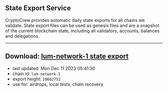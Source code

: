## State Export Service
CryptoCrew provides automatic daily state exports for all chains we validate. State export files can be used as genesis files and are a snapshot of the current blockchain state, including all validators, accounts, balances and delegations.

---
**Download: [lum-network-1 state export](https://dl.ccvalidators.com/SERVICE/lumnetwork/lum-network-1_export_10602752.json)**
---

- last updated: Mon Dec 11 2023 05:41:30
- chain id: `lum-network-1`
- export height: `10602752`
- use for: airdrops, local tests, chain recovery
